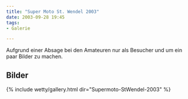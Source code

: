 ```yaml
---
title: "Super Moto St. Wendel 2003"
date: 2003-09-28 19:45
tags: 
- Galerie

---
```

Aufgrund einer Absage bei den Amateuren nur als Besucher und um ein paar Bilder zu machen.

<!--more-->

## Bilder

{% include wetty/gallery.html dir="Supermoto-StWendel-2003" %}